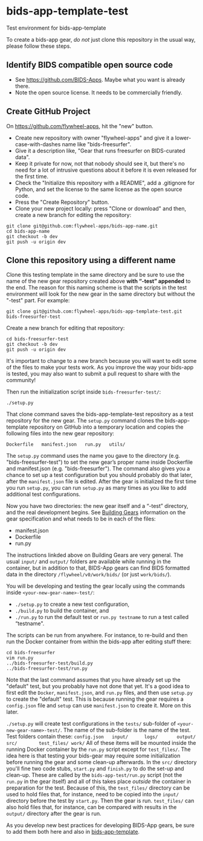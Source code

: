 # bids-app-template-test
Test environment for bids-app-template 

To create a bids-app gear, *do not* just clone this repository in the usual way, please follow these steps.

## Identify BIDS compatible open source code

* See https://github.com/BIDS-Apps.  Maybe what you want is already there.
* Note the open source license.  It needs to be commercially friendly.

## Create GitHub Project

On https://github.com/flywheel-apps, hit the "new" button. 
  *  Create new repository with owner "flywheel-apps" and give it a lower-case-with-dashes name like "bids-freesurfer".  
  * Give it a description like, "Gear that runs freesurfer on BIDS-curated data".  
  * Keep it private for now, not that nobody should see it, but there's no need for a lot of intrusive questions about it before it is even released for the first time.  
  * Check the "Initialize this repository with a README", add a .gitignore for Python, and set the license to the same license as the open source code.
  * Press the "Create Repository" button.
  * Clone your new project locally: press "Clone or download" and then, create a new branch for editing the repository: 

```
git clone git@github.com:flywheel-apps/bids-app-name.git
cd bids-app-name
git checkout -b dev
git push -u origin dev
```

## Clone this repository using a different name

Clone this testing template in the same directory and be sure to use the name of the new
gear repository created above **with “-test” appended** to the end.  The reason for this naming scheme is that the scripts in the test environment will look for the new gear in the same directory but without the "-test" part.  For example:

`git clone git@github.com:flywheel-apps/bids-app-template-test.git  bids-freesurfer-test`

Create a new branch for editing that repository:
```
cd bids-freesurfer-test
git checkout -b dev
git push -u origin dev
```
It's important to change to a new branch because you will want to edit some of the files to make your tests work.  As you improve the way your bids-app is tested, you may also want to submit a pull request to share with the community!

Then run the initialization script inside `bids-freesurfer-test/`:

`./setup.py`

That clone command saves the bids-app-template-test repository as
a test repository for the new gear.  The `setup.py` command clones
the bids-app-template repository on GitHub into a temporary location
and copies the following files into the new gear repository:

`Dockerfile   manifest.json   run.py   utils/`

The `setup.py` command uses the name you gave to the directory (e.g. "bids-freesurfer-test") to set
the new gear’s proper name inside Dockerfile and manifest.json (e.g. "bids-freesurfer").  The command
also gives you a chance to set up a test configuration but you should probably do that later, after the `manifest.json` file is edited.  After the gear is initialized the first
time you run `setup.py`, you can run `setup.py` as many times as you like to
add additional test configurations.

Now you have two directories: the new gear itself and a “-test” directory, and the real development begins.
See [Building Gears](https://docs.flywheel.io/hc/en-us/articles/360015513653-Building-Gears) information on the gear specification and what needs to be in each of the files:
  * manifest.json
  * Dockerfile
  * run.py

The instructions linkded above on Building Gears are very general.  The usual `input/` and `output/` folders are available while running in the container, but in addition to that, BIDS-App gears can find BIDS formatted data in the directory `/flywheel/v0/work/bids/` (or just `work/bids/`).

You will be developing and testing the gear locally using the commands inside `<your-new-gear-name>-test/`:

 * `./setup.py` to create a new test configuration,
 * `./build.py` to build the container, and
 * `./run.py` to run the default test or `run.py testname` to run a test called “testname".

The scripts can be run from anywhere.  For instance, to re-build and then run the Docker container from within the bids-app after editing stuff there:

```
cd bids-freesurfer
vim run.py
../bids-freesurfer-test/build.py
../bids-freesurfer-test/run.py
```

Note that the last command assumes that you have already set up the "default" test, but you probably have not done that yet.  It's a good idea to first edit the `Docker`, `manifest.json`, and `run.py` files, and then use `setup.py` to create the "default" test.  This is because running the gear requires a `config.json` file and `setup` can use `manifest.json` to create it.  More on this later.

`./setup.py` will create test configurations in the `tests/` sub-folder of `<your-new-gear-name>-test/`.  The name of the sub-folder is the name of the test.  Test folders contain these:
```config.json   input/      logs/       output/     src/        test_files/ work/```
All of these items will be mounted inside the running Docker container by the `run.py` script except for `test_files/`.
The idea here is that testing your bids-gear may require some initialization before running the gear and some clean-up afterwards.  In the `src/` directory you'll fine two code stubs, `start.py` and `finish.py` to do the set-up and clean-up.  These are called by the `bids-app-test/run.py` script (not the `run.py` in the gear itself) and all of this takes place _outside_ the container in preparation for the test.  Because of this, the `test_files/` directory can be used to hold files that, for instance, need to be copied into the `input/` directory before the test by `start.py`.  Then the gear is run.  `test_files/` can also hold files that, for instance, can be compared with results in the `output/` directory after the gear is run.  

As you develop new best practices for developing BIDS-App gears, be sure to add them both here and also in [bids-app-template](https://github.com/flywheel-apps/bids-app-template).
